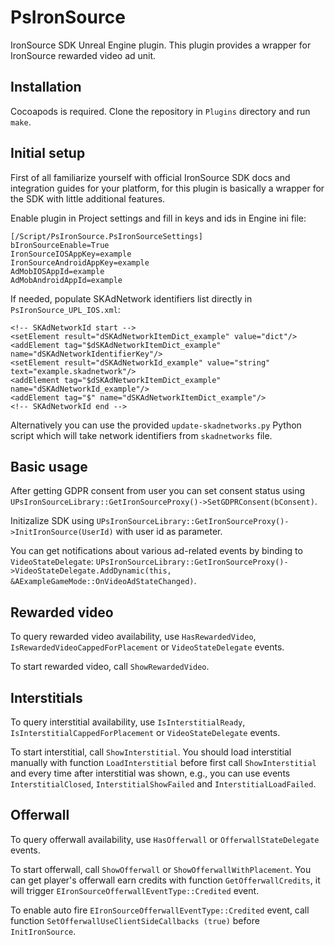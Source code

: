 # PsIronSource
IronSource SDK Unreal Engine plugin.
This plugin provides a wrapper for IronSource rewarded video ad unit.

## Installation

Cocoapods is required. Clone the repository in `Plugins` directory and run `make`.

## Initial setup

First of all familiarize yourself with official IronSource SDK docs and integration guides for your platform, for this plugin is basically a wrapper for the SDK with little additional features.

Enable plugin in Project settings and fill in keys and ids in Engine ini file:
```
[/Script/PsIronSource.PsIronSourceSettings]
bIronSourceEnable=True
IronSourceIOSAppKey=example
IronSourceAndroidAppKey=example
AdMobIOSAppId=example
AdMobAndroidAppId=example
```

If needed, populate SKAdNetwork identifiers list directly in `PsIronSource_UPL_IOS.xml`:
```
<!-- SKAdNetworkId start -->
<setElement result="dSKAdNetworkItemDict_example" value="dict"/>
<addElement tag="$dSKAdNetworkItemDict_example" name="dSKAdNetworkIdentifierKey"/>
<setElement result="dSKAdNetworkId_example" value="string" text="example.skadnetwork"/>
<addElement tag="$dSKAdNetworkItemDict_example" name="dSKAdNetworkId_example"/>
<addElement tag="$" name="dSKAdNetworkItemDict_example"/>
<!-- SKAdNetworkId end -->
```

Alternatively you can use the provided `update-skadnetworks.py` Python script which will take network identifiers from `skadnetworks` file.

## Basic usage

After getting GDPR consent from user you can set consent status using `UPsIronSourceLibrary::GetIronSourceProxy()->SetGDPRConsent(bConsent)`.

Initizalize SDK using `UPsIronSourceLibrary::GetIronSourceProxy()->InitIronSource(UserId)` with user id as parameter.

You can get notifications about various ad-related events by binding to `VideoStateDelegate`: `UPsIronSourceLibrary::GetIronSourceProxy()->VideoStateDelegate.AddDynamic(this, &AExampleGameMode::OnVideoAdStateChanged)`.

## Rewarded video

To query rewarded video availability, use `HasRewardedVideo`, `IsRewardedVideoCappedForPlacement` or `VideoStateDelegate` events.

To start rewarded video, call `ShowRewardedVideo`.

## Interstitials

To query interstitial availability, use `IsInterstitialReady`, `IsInterstitialCappedForPlacement` or `VideoStateDelegate` events. 

To start interstitial, call `ShowInterstitial`. You should load interstitial manually with function `LoadInterstitial` before first call `ShowInterstitial` and every time after interstitial was shown, e.g., you can use events `InterstitialClosed`, `InterstitialShowFailed` and `InterstitialLoadFailed`.

## Offerwall

To query offerwall availability, use `HasOfferwall` or `OfferwallStateDelegate` events. 

To start offerwall, call `ShowOfferwall` or `ShowOfferwallWithPlacement`. You can get player's offerwall earn credits with function `GetOfferwallCredits`, it will trigger `EIronSourceOfferwallEventType::Credited` event.

To enable auto fire `EIronSourceOfferwallEventType::Credited` event, call function `SetOfferwallUseClientSideCallbacks (true)` before `InitIronSource`.